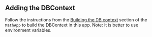 ## Adding the DBContext

Follow the instructions from the [Building the DB context](https://github.com/VCDW-2025-PROG7311/MathApp/blob/main/Guides/BuildingDBContext.md) section of the `MathApp` to build the DBContext in this app.
Note: it is better to use environment variables.